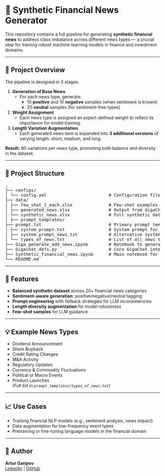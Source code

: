 # 📰 Synthetic Financial News Generator

This repository contains a full pipeline for generating **synthetic financial news** to address class imbalance across different news types — a crucial step for training robust machine learning models in finance and investment domains.

---

## 📌 Project Overview

The pipeline is designed in 3 stages:
1. **Generation of Base News**  
   - For each news type, generate:
     - 10 **positive** and 10 **negative** samples (when sentiment is known)
     - 20 **neutral** samples (for sentiment-free types)
2. **Weight Assignment**  
   - Each news type is assigned an expert-defined weight to reflect its importance for model training.
3. **Length Variation Augmentation**  
   - Each generated news item is expanded into **3 additional versions** of varying length: short, medium, and long.

**Result:** 80 variations per news type, promoting both balance and diversity in the dataset.

---

## 📁 Project Structure
<pre>
. 
├── configs/ 
│ └── config.yml                        # Configuration file for generation settings 
├── data/ 
│ ├── few_shot_2_each.xlsx              # Few-shot examples (2 per type) 
│ ├── generated_news.xlsx               # Output from GigaChat generation after adding 3 more news for each generated news
│ └── synthetic_news.xlsx               # Full synthetic dataset after generating fisrt 20 news of each type
│ ├── prompt_templates/ 
├── prompt.txt                          # Primary prompt template 
│ ├── system_prompt.txt                 # System prompt for context 
│ ├── system_prompt_news.txt            # Alternative system prompt for news context 
│ └── types_of_news.txt                 # List of all news types 
├── Giga_generate_add_news.ipynb        # Notebook to generate variations (short/medium/long) 
├── Gigachat_defs.py                    # Core GigaChat interaction logic (stub + output handler) 
├── Synthetic_financial_news.ipynb      # Main notebook for base news generation 
└── README.md 
</pre>
---

## 🚀 Features

- **Balanced synthetic dataset** across 20+ financial news categories  
- **Sentiment-aware generation**: positive/negative/neutral tagging  
- **Prompt engineering** with fallback strategies for LLM inconsistencies  
- **Length diversity augmentation** for model robustness  
- **Few-shot samples** for LLM guidance  

---

## 💡 Example News Types

- Dividend Announcement  
- Share Buyback  
- Credit Rating Changes  
- M&A Activity  
- Regulatory Updates  
- Currency & Commodity Fluctuations  
- Political or Macro Events  
- Product Launches  
*(Full list in `prompt_templates/types_of_news.txt`)*

---

## 📈 Use Cases

- Training financial NLP models (e.g., sentiment analysis, news impact)
- Data augmentation for low-frequency event types
- Pretraining or fine-tuning language models in the financial domain

---

## 📝 Author

**Artur Garipov**  
[LinkedIn](www.linkedin.com/in/artur-garipov-36037a319) | [GitHub](https://github.com/Artur-Gar)
